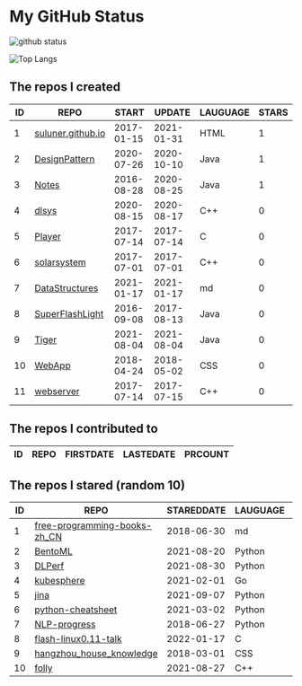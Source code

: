 # My GitHub Status

<img src="https://github-readme-stats-1.yihong0618.vercel.app/api?username=ThaddeusJiang&show_icons=true&&&hide_title=true&count_private=true" alt="github status" />

![Top Langs](https://github-readme-stats-1.yihong0618.vercel.app/api/top-langs/?username=ThaddeusJiang&layout=compact)

<!--START_SECTION:my_github-->
## The repos I created
| ID |                               REPO                                |   START    |   UPDATE   | LAUGUAGE | STARS |
|----|-------------------------------------------------------------------|------------|------------|----------|-------|
|  1 | [suluner.github.io](https://github.com/suluner/suluner.github.io) | 2017-01-15 | 2021-01-31 | HTML     |     1 |
|  2 | [DesignPattern](https://github.com/suluner/DesignPattern)         | 2020-07-26 | 2020-10-10 | Java     |     1 |
|  3 | [Notes](https://github.com/suluner/Notes)                         | 2016-08-28 | 2020-08-25 | Java     |     1 |
|  4 | [dlsys](https://github.com/suluner/dlsys)                         | 2020-08-15 | 2020-08-17 | C++      |     0 |
|  5 | [Player](https://github.com/suluner/Player)                       | 2017-07-14 | 2017-07-14 | C        |     0 |
|  6 | [solarsystem](https://github.com/suluner/solarsystem)             | 2017-07-01 | 2017-07-01 | C++      |     0 |
|  7 | [DataStructures](https://github.com/suluner/DataStructures)       | 2021-01-17 | 2021-01-17 | md       |     0 |
|  8 | [SuperFlashLight](https://github.com/suluner/SuperFlashLight)     | 2016-09-08 | 2017-08-13 | Java     |     0 |
|  9 | [Tiger](https://github.com/suluner/Tiger)                         | 2021-08-04 | 2021-08-04 | Java     |     0 |
| 10 | [WebApp](https://github.com/suluner/WebApp)                       | 2018-04-24 | 2018-05-02 | CSS      |     0 |
| 11 | [webserver](https://github.com/suluner/webserver)                 | 2017-07-14 | 2017-07-15 | C++      |     0 |

## The repos I contributed to
| ID | REPO | FIRSTDATE | LASTEDATE | PRCOUNT |
|----|------|-----------|-----------|---------|

## The repos I stared (random 10)
| ID |                                           REPO                                            | STAREDDATE | LAUGUAGE | LATESTUPDATE |
|----|-------------------------------------------------------------------------------------------|------------|----------|--------------|
|  1 | [free-programming-books-zh_CN](https://github.com/justjavac/free-programming-books-zh_CN) | 2018-06-30 | md       | 2022-01-18   |
|  2 | [BentoML](https://github.com/bentoml/BentoML)                                             | 2021-08-20 | Python   | 2022-01-17   |
|  3 | [DLPerf](https://github.com/Oneflow-Inc/DLPerf)                                           | 2021-08-30 | Python   | 2022-01-13   |
|  4 | [kubesphere](https://github.com/kubesphere/kubesphere)                                    | 2021-02-01 | Go       | 2022-01-17   |
|  5 | [jina](https://github.com/jina-ai/jina)                                                   | 2021-09-07 | Python   | 2022-01-17   |
|  6 | [python-cheatsheet](https://github.com/gto76/python-cheatsheet)                           | 2021-03-02 | Python   | 2022-01-18   |
|  7 | [NLP-progress](https://github.com/sebastianruder/NLP-progress)                            | 2018-06-27 | Python   | 2022-01-17   |
|  8 | [flash-linux0.11-talk](https://github.com/sunym1993/flash-linux0.11-talk)                 | 2022-01-17 | C        | 2022-01-18   |
|  9 | [hangzhou_house_knowledge](https://github.com/houshanren/hangzhou_house_knowledge)        | 2018-03-01 | CSS      | 2022-01-17   |
| 10 | [folly](https://github.com/facebook/folly)                                                | 2021-08-27 | C++      | 2022-01-17   |

<!--END_SECTION:my_github-->